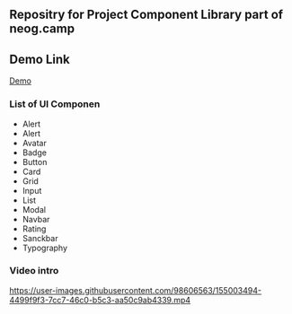## Repositry for Project Component Library part of neog.camp

## Demo Link

[Demo](https://neog-component-library-arun.netlify.app/)

### List of UI Componen

- Alert
- Alert
- Avatar
- Badge
- Button
- Card
- Grid
- Input
- List
- Modal
- Navbar
- Rating
- Sanckbar
- Typography

### Video intro

https://user-images.githubusercontent.com/98606563/155003494-4499f9f3-7cc7-46c0-b5c3-aa50c9ab4339.mp4

